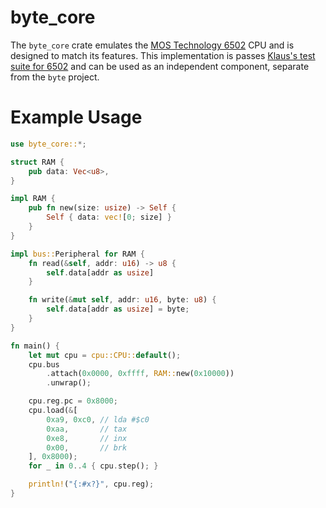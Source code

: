 # byte_core

The `byte_core` crate emulates the [MOS Technology 6502](https://en.wikipedia.org/wiki/MOS_Technology_6502) CPU and is designed to match its features. This implementation is passes [Klaus's test suite for 6502](https://github.com/Klaus2m5/6502_65C02_functional_tests) and can be used as an independent component, separate from the `byte` project.

# Example Usage
```rust
use byte_core::*;

struct RAM {
    pub data: Vec<u8>,
}

impl RAM {
    pub fn new(size: usize) -> Self {
        Self { data: vec![0; size] }
    }
}

impl bus::Peripheral for RAM {
    fn read(&self, addr: u16) -> u8 {
        self.data[addr as usize]
    }

    fn write(&mut self, addr: u16, byte: u8) {
        self.data[addr as usize] = byte;
    }
}

fn main() {
    let mut cpu = cpu::CPU::default();
    cpu.bus
        .attach(0x0000, 0xffff, RAM::new(0x10000))
        .unwrap();

    cpu.reg.pc = 0x8000;
    cpu.load(&[
        0xa9, 0xc0, // lda #$c0
        0xaa,       // tax
        0xe8,       // inx
        0x00,       // brk
    ], 0x8000);
    for _ in 0..4 { cpu.step(); }

    println!("{:#x?}", cpu.reg);
}
```
